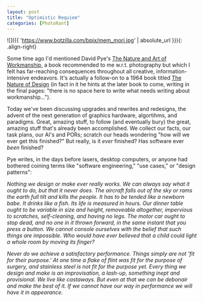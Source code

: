 ```yaml
---
layout: post
title: "Optimistic Requiem"
categories: [PhotoRant]
---
```


![]({{ 'https://www.botzilla.com/bpix/mem_mori.jpg' | absolute_url }}){: .align-right}

Some time ago I'd mentioned David Pye's <a href="http://wingide.com/pipermail/py-design-forum/2003-September/000188.html">The Nature and Art of Workmanship,</a> a book recommended to me w.r.t. photography but which I felt has far-reaching consequences throughout all creative, information-intensive endeavors. It's actually a follow-on to a 1964 book titled <a href="http://www.art-omma.org/issue8/text/JanMichl.htm">The Nature of Design</a> (in fact in it he hints at the later book to come, writing in the final pages: "there is no space here to write what needs writing about workmanship...").

Today we've been discussing upgrades and rewrites and redesigns, the advent of the next generation of graphics hardware, algortihms, and paradigms. Great, amazing stuff, to follow (and eventually bury) the great, amazing stuff that's already been accomplished. We collect our facts, our task plans, our AI's and PORs; scratch our heads wondering "how will we ever get this finished?" But really, is it <i>ever</i> finished? Has software ever <i>been</i> finished?

Pye writes, in the days before lasers, desktop computers, or anyone had bothered coining terms like "software engineering," "use cases," or "design patterns":


<!--more-->
<i>Nothing we design or make ever really works. We can always say what it ought to do, but that it never does. The aircraft falls out of the sky or rams the earth full tilt and kills the people.  It has to be tended like a newborn babe. It drinks like a fish. Its life is measured in hours. Our dinner table ought to be variable in size and height, removeable altogether, impervious to scratches, self-cleaning, and having no legs. The motor car ought to stop dead, and no one in it thrown forward, in the same instant that you press a button. We cannot console ourselves with the belief that such things are impossible. Who would have ever believed that a child could light a whole room by moving its finger?</i>

<i>Never do we achieve a satisfactory performance. Things simply are not 'fit for their purpose.' At one time a flake of flint was fit for the purpose of surgery, and stainless steel is not fit for the purpose yet. Every thing we design and make is an improvisation, a lash-up, something inept and provisional. We live like castaways. But even at that we can be debonair and make the best of it. If we cannot have our way in performance we will have it in appearance.</i>

